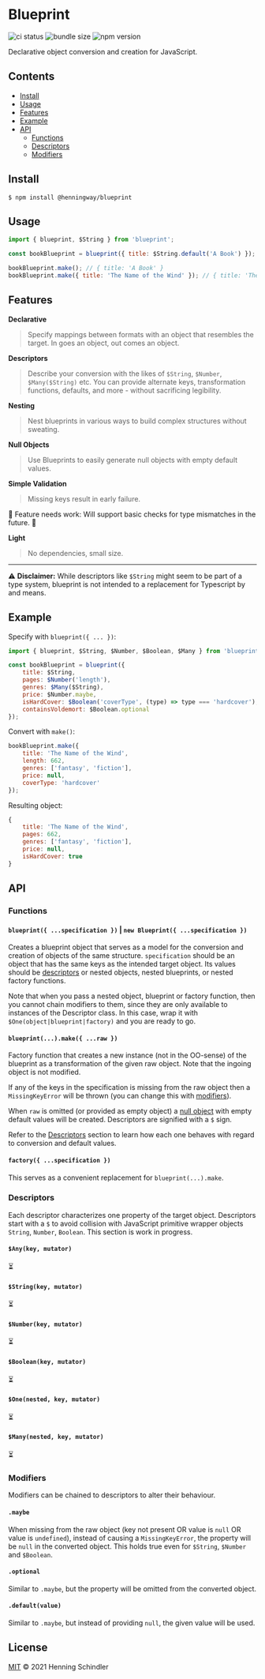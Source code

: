 # Blueprint

![ci status](https://github.com/henningway/blueprint/actions/workflows/main.yml/badge.svg)
![bundle size](https://badgen.net/bundlephobia/minzip/@henningway/blueprint)
![npm version](https://badgen.net/npm/v/@henningway/blueprint)

Declarative object conversion and creation for JavaScript.

## Contents

-   [Install](#install)
-   [Usage](#usage)
-   [Features](#features)
-   [Example](#example)
-   [API](#api)
    -   [Functions](#functions)
    -   [Descriptors](#descriptors)
    -   [Modifiers](#modifiers)

## Install

```
$ npm install @henningway/blueprint
```

## Usage

```javascript
import { blueprint, $String } from 'blueprint';

const bookBlueprint = blueprint({ title: $String.default('A Book') });

bookBlueprint.make(); // { title: 'A Book' }
bookBlueprint.make({ title: 'The Name of the Wind' }); // { title: 'The Name of the Wind' }
```

## Features

**Declarative**

> Specify mappings between formats with an object that resembles the target. In goes an object, out comes an object.

**Descriptors**

> Describe your conversion with the likes of `$String`, `$Number`, `$Many($String)` etc. You can provide alternate keys, transformation functions, defaults, and more - without sacrificing legibility.

**Nesting**

> Nest blueprints in various ways to build complex structures without sweating.

**Null Objects**

> Use Blueprints to easily generate null objects with empty default values.

**Simple Validation**

> Missing keys result in early failure.

🚧 Feature needs work: Will support basic checks for type mismatches in the future. 🚧

**Light**

> No dependencies, small size.

---

⚠️ **Disclaimer:** While descriptors like `$String` might seem to be part of a type system, blueprint is not intended to a replacement for Typescript by and means.

## Example

Specify with `blueprint({ ... })`:

```javascript
import { blueprint, $String, $Number, $Boolean, $Many } from 'blueprint';

const bookBlueprint = blueprint({
    title: $String,
    pages: $Number('length'),
    genres: $Many($String),
    price: $Number.maybe,
    isHardCover: $Boolean('coverType', (type) => type === 'hardcover'),
    containsVoldemort: $Boolean.optional
});
```

Convert with `make()`:

```javascript
bookBlueprint.make({
    title: 'The Name of the Wind',
    length: 662,
    genres: ['fantasy', 'fiction'],
    price: null,
    coverType: 'hardcover'
});
```

Resulting object:

```javascript
{
    title: 'The Name of the Wind',
    pages: 662,
    genres: ['fantasy', 'fiction'],
    price: null,
    isHardCover: true
}
```

## API

### Functions

#### `blueprint({ ...specification })` | `new Blueprint({ ...specification })`

Creates a blueprint object that serves as a model for the conversion and creation of objects of the same structure. `specification` should be an object that has the same keys as the intended target object. Its values should be [descriptors](#descriptors) or nested objects, nested blueprints, or nested factory functions.

Note that when you pass a nested object, blueprint or factory function, then you cannot chain modifiers to them, since they are only available to instances of the Descriptor class. In this case, wrap it with `$One(object|blueprint|factory)` and you are ready to go.

#### `blueprint(...).make({ ...raw })`

Factory function that creates a new instance (not in the OO-sense) of the blueprint as a transformation of the given raw object. Note that the ingoing object is not modified.

If any of the keys in the specification is missing from the raw object then a `MissingKeyError` will be thrown (you can change this with [modifiers](#modifiers)).

When `raw` is omitted (or provided as empty object) a [null object](https://en.wikipedia.org/wiki/Null_object_pattern) with empty default values will be created. Descriptors are signified with a `$` sign.

Refer to the [Descriptors](#descriptor) section to learn how each one behaves with regard to conversion and default values.

#### `factory({ ...specification })`

This serves as a convenient replacement for `blueprint(...).make`.

### Descriptors

Each descriptor characterizes one property of the target object. Descriptors start with a `$` to avoid collision with JavaScript primitive wrapper objects `String`, `Number`, `Boolean`. This section is work in progress.

#### `$Any(key, mutator)`

⏳

#### `$String(key, mutator)`

⏳

#### `$Number(key, mutator)`

⏳

#### `$Boolean(key, mutator)`

⏳

#### `$One(nested, key, mutator)`

⏳

#### `$Many(nested, key, mutator)`

⏳

### Modifiers

Modifiers can be chained to descriptors to alter their behaviour.

#### `.maybe`

When missing from the raw object (key not present OR value is `null` OR value is `undefined`), instead of causing a `MissingKeyError`, the property will be `null` in the converted object. This holds true even for `$String`, `$Number` and `$Boolean`.

#### `.optional`

Similar to `.maybe`, but the property will be omitted from the converted object.

#### `.default(value)`

Similar to `.maybe`, but instead of providing `null`, the given value will be used.

## License

[MIT](LICENSE) © 2021 Henning Schindler
